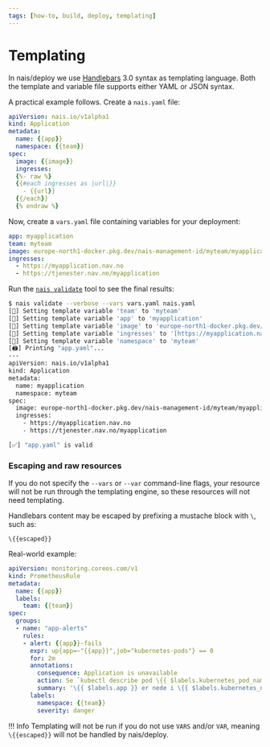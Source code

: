 ```yaml
---
tags: [how-to, build, deploy, templating]
---
```


# Templating

In nais/deploy we use [Handlebars](https://handlebarsjs.com/) 3.0 syntax as templating language.
Both the template and variable file supports either YAML or JSON syntax.

A practical example follows.
Create a `nais.yaml` file:

```yaml
apiVersion: nais.io/v1alpha1
kind: Application
metadata:
  name: {{app}}
  namespace: {{team}}
spec:
  image: {{image}}
  ingresses:
  {%- raw %}
  {{#each ingresses as |url|}}
    - {{url}}
  {{/each}}
  {% endraw %}
```

Now, create a `vars.yaml` file containing variables for your deployment:

```yaml
app: myapplication
team: myteam
image: europe-north1-docker.pkg.dev/nais-management-id/myteam/myapplication:latest
ingresses:
  - https://myapplication.nav.no
  - https://tjenester.nav.no/myapplication
```

Run the [`nais validate`](../../operate/cli/reference/validate.md) tool to see the final results:

```bash
$ nais validate --verbose --vars vars.yaml nais.yaml
[📝] Setting template variable 'team' to 'myteam'
[📝] Setting template variable 'app' to 'myapplication'
[📝] Setting template variable 'image' to 'europe-north1-docker.pkg.dev/nais-management-id/myteam/myapplication:latest'
[📝] Setting template variable 'ingresses' to '[https://myapplication.nav.no https://tjenester.nav.no/myapplication]'
[📝] Setting template variable 'namespace' to 'myteam'
[🖨️] Printing "app.yaml"...
---
apiVersion: nais.io/v1alpha1
kind: Application
metadata:
  name: myapplication
  namespace: myteam
spec:
  image: europe-north1-docker.pkg.dev/nais-management-id/myteam/myapplication:latest
  ingresses:
    - https://myapplication.nav.no
    - https://tjenester.nav.no/myapplication

[✅] "app.yaml" is valid
```

### Escaping and raw resources

If you do not specify the `--vars` or `--var` command-line flags, your resource will not be run through the templating engine, so these resources will not need templating.

Handlebars content may be escaped by prefixing a mustache block with `\`, such as:

```text
\{{escaped}}
```

Real-world example:

```yaml
apiVersion: monitoring.coreos.com/v1
kind: PrometheusRule
metadata:
  name: {{app}}
  labels:
    team: {{team}}
spec:
  groups:
  - name: "app-alerts"
    rules:
    - alert: {{app}}-fails
      expr: up{app=~"{{app}}",job="kubernetes-pods"} == 0
      for: 2m
      annotations:
        consequence: Application is unavailable
        action: Se `kubectl describe pod \{{ $labels.kubernetes_pod_name }}` for events, og `kubectl logs \{{ $labels.kubernetes_pod_name }}` for logger
        summary: '\{{ $labels.app }} er nede i \{{ $labels.kubernetes_namespace }}'
      labels:
        namespace: {{team}}
        severity: danger
```

!!! Info
    Templating will not be run if you do not use `VARS` and/or `VAR`, meaning `\{{escaped}}` will not be handled by nais/deploy.
